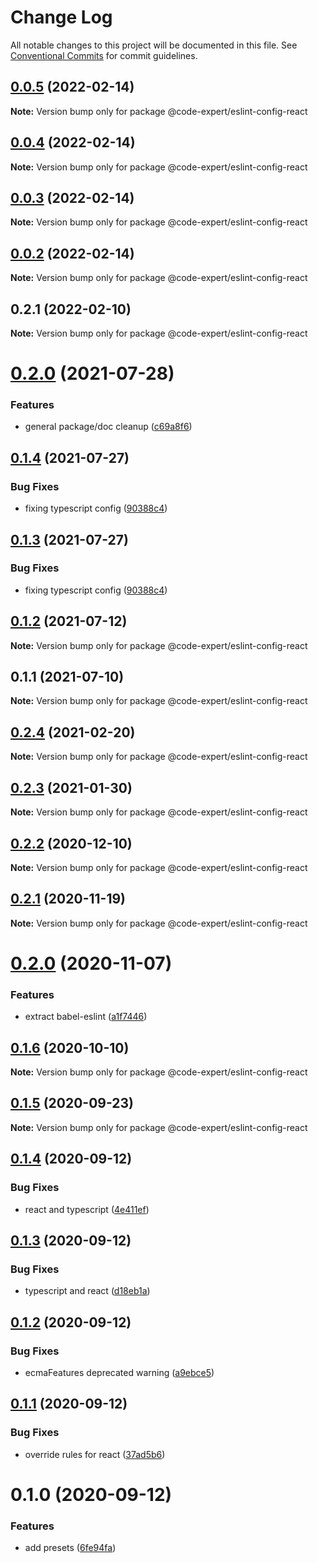 # Change Log

All notable changes to this project will be documented in this file.
See [Conventional Commits](https://conventionalcommits.org) for commit guidelines.

## [0.0.5](https://github.com/CodeExpertETH/configs/compare/@code-expert/eslint-config-react@0.0.4...@code-expert/eslint-config-react@0.0.5) (2022-02-14)

**Note:** Version bump only for package @code-expert/eslint-config-react





## [0.0.4](https://github.com/CodeExpertETH/configs/compare/@code-expert/eslint-config-react@0.0.3...@code-expert/eslint-config-react@0.0.4) (2022-02-14)

**Note:** Version bump only for package @code-expert/eslint-config-react





## [0.0.3](https://github.com/CodeExpertETH/configs/compare/@code-expert/eslint-config-react@0.0.2...@code-expert/eslint-config-react@0.0.3) (2022-02-14)

**Note:** Version bump only for package @code-expert/eslint-config-react





## [0.0.2](https://github.com/CodeExpertETH/configs/compare/@code-expert/eslint-config-react@0.2.1...@code-expert/eslint-config-react@0.0.2) (2022-02-14)

**Note:** Version bump only for package @code-expert/eslint-config-react





## 0.2.1 (2022-02-10)

**Note:** Version bump only for package @code-expert/eslint-config-react





# [0.2.0](https://github.com/CodeExpertETH/configs/compare/@code-expert/eslint-config-react@0.1.4...@code-expert/eslint-config-react@0.2.0) (2021-07-28)


### Features

* general package/doc cleanup ([c69a8f6](https://github.com/CodeExpertETH/configs/commit/c69a8f60a03531f44d7996955d48d522d9637427))





## [0.1.4](https://github.com/CodeExpertETH/configs/compare/@code-expert/eslint-config-react@0.1.2...@code-expert/eslint-config-react@0.1.4) (2021-07-27)

### Bug Fixes

- fixing typescript config ([90388c4](https://github.com/CodeExpertETH/configs/commit/90388c4a744ba11070f668e752123d549994c4fb))

## [0.1.3](https://github.com/CodeExpertETH/configs/compare/@code-expert/eslint-config-react@0.1.2...@code-expert/eslint-config-react@0.1.3) (2021-07-27)

### Bug Fixes

- fixing typescript config ([90388c4](https://github.com/CodeExpertETH/configs/commit/90388c4a744ba11070f668e752123d549994c4fb))

## [0.1.2](https://github.com/CodeExpertETH/configs/compare/@code-expert/eslint-config-react@0.1.1...@code-expert/eslint-config-react@0.1.2) (2021-07-12)

**Note:** Version bump only for package @code-expert/eslint-config-react

## 0.1.1 (2021-07-10)

**Note:** Version bump only for package @code-expert/eslint-config-react

## [0.2.4](https://github.com/CodeExpertETH/configs/compare/@code-expert/eslint-config-react@0.2.3...@code-expert/eslint-config-react@0.2.4) (2021-02-20)

**Note:** Version bump only for package @code-expert/eslint-config-react

## [0.2.3](https://github.com/CodeExpertETH/configs/compare/@code-expert/eslint-config-react@0.2.2...@code-expert/eslint-config-react@0.2.3) (2021-01-30)

**Note:** Version bump only for package @code-expert/eslint-config-react

## [0.2.2](https://github.com/CodeExpertETH/configs/compare/@code-expert/eslint-config-react@0.2.1...@code-expert/eslint-config-react@0.2.2) (2020-12-10)

**Note:** Version bump only for package @code-expert/eslint-config-react

## [0.2.1](https://github.com/CodeExpertETH/configs/compare/@code-expert/eslint-config-react@0.2.0...@code-expert/eslint-config-react@0.2.1) (2020-11-19)

**Note:** Version bump only for package @code-expert/eslint-config-react

# [0.2.0](https://github.com/CodeExpertETH/configs/compare/@code-expert/eslint-config-react@0.1.6...@code-expert/eslint-config-react@0.2.0) (2020-11-07)

### Features

- extract babel-eslint ([a1f7446](https://github.com/CodeExpertETH/configs/commit/a1f744685ff7038a72a94a0efe69b28eb27d0a7e))

## [0.1.6](https://github.com/CodeExpertETH/configs/compare/@code-expert/eslint-config-react@0.1.5...@code-expert/eslint-config-react@0.1.6) (2020-10-10)

**Note:** Version bump only for package @code-expert/eslint-config-react

## [0.1.5](https://github.com/CodeExpertETH/configs/compare/@code-expert/eslint-config-react@0.1.4...@code-expert/eslint-config-react@0.1.5) (2020-09-23)

**Note:** Version bump only for package @code-expert/eslint-config-react

## [0.1.4](https://github.com/CodeExpertETH/configs/compare/@code-expert/eslint-config-react@0.1.3...@code-expert/eslint-config-react@0.1.4) (2020-09-12)

### Bug Fixes

- react and typescript ([4e411ef](https://github.com/CodeExpertETH/configs/commit/4e411efc81523b47edb95bbf088d271b6eee011f))

## [0.1.3](https://github.com/CodeExpertETH/configs/compare/@code-expert/eslint-config-react@0.1.2...@code-expert/eslint-config-react@0.1.3) (2020-09-12)

### Bug Fixes

- typescript and react ([d18eb1a](https://github.com/CodeExpertETH/configs/commit/d18eb1a67ab0595372004a00a2acd6dca5c5466e))

## [0.1.2](https://github.com/CodeExpertETH/configs/compare/@code-expert/eslint-config-react@0.1.1...@code-expert/eslint-config-react@0.1.2) (2020-09-12)

### Bug Fixes

- ecmaFeatures deprecated warning ([a9ebce5](https://github.com/CodeExpertETH/configs/commit/a9ebce5f3c3142a8b137e33405ba35a95b186d0a))

## [0.1.1](https://github.com/CodeExpertETH/configs/compare/@code-expert/eslint-config-react@0.1.0...@code-expert/eslint-config-react@0.1.1) (2020-09-12)

### Bug Fixes

- override rules for react ([37ad5b6](https://github.com/CodeExpertETH/configs/commit/37ad5b6f8b82d5012cfbc78bdc90fc99d4a76c38))

# 0.1.0 (2020-09-12)

### Features

- add presets ([6fe94fa](https://github.com/CodeExpertETH/configs/commit/6fe94fae4ed9d80b18833c9e5a3f51f710ebda43))
